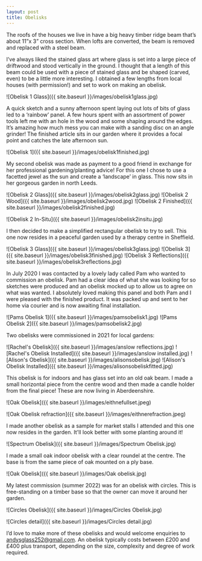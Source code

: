 ```yaml
---
layout: post
title: Obelisks
---
```


The roofs of the houses we live in have a big heavy timber ridge beam that’s about 11”x 3” cross section. When lofts are converted, the beam is removed and replaced with a steel beam.

I’ve always liked the stained glass art where glass is set into a large piece of driftwood and stood vertically in the ground. I thought that a length of this beam could be used with a piece of stained glass and be shaped (carved, even) to be a little more interesting. I obtained a few lengths from local houses (with permission!) and set to work on making an obelisk.

![Obelisk  1 Glass]({{ site.baseurl }}/images/obelisk1glass.jpg)

A quick sketch and a sunny afternoon spent laying out lots of bits of glass led to a ‘rainbow’ panel. A few hours spent with an assortment of power tools left me with an hole in the wood and some shaping around the edges. It’s amazing how much mess you can make with a sanding disc on an angle grinder!
The finished article sits in our garden where it provides a focal point and catches the late afternoon sun.

![Obelisk  1]({{ site.baseurl }}/images/obelisk1finished.jpg)

My second obelisk was made as payment to a good friend in exchange for her professional gardening/planting advice! For this one I chose to use a facetted jewel as the sun and create a ‘landscape’ in glass. This now sits in her gorgeous garden in north Leeds.

![Obelisk  2 Glass]({{ site.baseurl }}/images/obelisk2glass.jpg)
![Obelisk  2 Wood]({{ site.baseurl }}/images/obelisk2wood.jpg)
![Obelisk  2 Finished]({{ site.baseurl }}/images/obelisk2finished.jpg)

![Obelisk  2 In-Situ]({{ site.baseurl }}/images/obelisk2insitu.jpg)

I then decided to make a simplified rectangular obelisk to try to sell. This one now resides in a peaceful garden used by a therapy centre in Sheffield.

![Obelisk  3 Glass]({{ site.baseurl }}/images/obelisk3glass.jpg)
![Obelisk  3]({{ site.baseurl }}/images/obelisk3finished.jpg)
![Obelisk  3 Reflections]({{ site.baseurl }}/images/obelisk3reflections.jpg)

In July 2020 I was contacted by a lovely lady called Pam who wanted to commission an obelisk. Pam had a clear idea of what she was looking for so sketches were produced and an obelisk mocked up to allow us to agree on what was wanted. I absolutely loved making this panel and both Pam and I were pleased with the finished product. It was packed up and sent to her home via courier and is now awaiting final installation.

![Pams Obelisk 1]({{ site.baseurl }}/images/pamsobelisk1.jpg)
![Pams Obelisk 2]({{ site.baseurl }}/images/pamsobelisk2.jpg)

Two obelisks were commissioned in 2021 for local gardens:

![Rachel's Obelisk]({{ site.baseurl }}/images/anslow reflections.jpg)
![Rachel's Obelisk Installed]({{ site.baseurl }}/images/anslow installed.jpg)
![Alison's Obelisk]({{ site.baseurl }}/images/alisonsobelisk.jpg)
![Alison's Obelisk Installed]({{ site.baseurl }}/images/alisonsobeliskfitted.jpg)

This obelisk is for indoors and has glass set into an old oak beam. I made a small horizontal piece from the centre wood and then made a candle holder from the final piece! These are now living in Aberdeenshire.

![Oak Obelisk]({{ site.baseurl }}/images/eithnefullset.jpeg)

![Oak Obelisk refraction]({{ site.baseurl }}/images/eithnerefraction.jpeg)

I made another obelisk as a sample for market stalls I attended and this one now resides in the garden. It'll look better with some planting around it!

![Spectrum Obelisk]({{ site.baseurl }}/images/Spectrum Obelisk.jpg)

I made a small oak indoor obelisk with a clear roundel at the centre. The base is from the same piece of oak mounted on a ply base.

![Oak Obelisk]({{ site.baseurl }}/images/Oak obelisk.jpg)

My latest commission (summer 2022) was for an obelisk with circles. This is free-standing on a timber base so that the owner can move it around her garden.

![Circles Obelisk]({{ site.baseurl }}/images/Circles Obelisk.jpg)

![Circles detail]({{ site.baseurl }}/images/Circles detail.jpg)

I’d love to make more of these obelisks and would welcome enquiries to [andysglass252@gmail.com](mailto:andysglass252@gmail.com). An obelisk typically costs between £200 and £400 plus transport, depending on the size, complexity and degree of work required.
